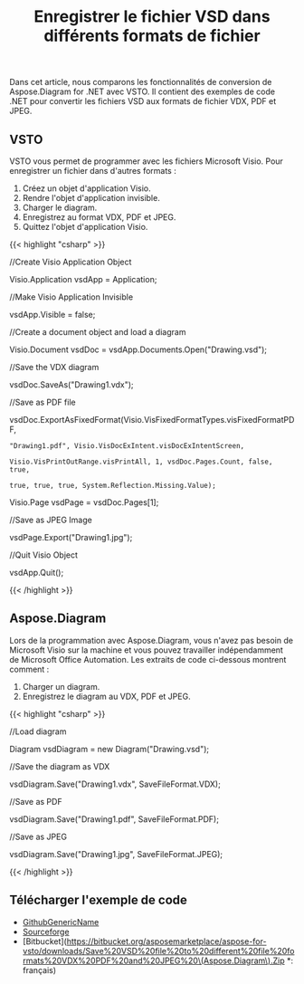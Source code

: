 ﻿---
title: Enregistrer le fichier VSD dans différents formats de fichier
type: docs
weight: 10
url: /fr/net/save-vsd-file-to-different-file-formats/
---
Dans cet article, nous comparons les fonctionnalités de conversion de Aspose.Diagram for .NET avec VSTO. Il contient des exemples de code .NET pour convertir les fichiers VSD aux formats de fichier VDX, PDF et JPEG.
## **VSTO**
VSTO vous permet de programmer avec les fichiers Microsoft Visio. Pour enregistrer un fichier dans d'autres formats :

1. Créez un objet d'application Visio.
1. Rendre l'objet d'application invisible.
1. Charger le diagram.
1. Enregistrez au format VDX, PDF et JPEG.
1. Quittez l'objet d'application Visio.

{{< highlight "csharp" >}}

 //Create Visio Application Object

Visio.Application vsdApp = Application;

//Make Visio Application Invisible

vsdApp.Visible = false;

//Create a document object and load a diagram

Visio.Document vsdDoc = vsdApp.Documents.Open("Drawing.vsd");

//Save the VDX diagram

vsdDoc.SaveAs("Drawing1.vdx");

//Save as PDF file

vsdDoc.ExportAsFixedFormat(Visio.VisFixedFormatTypes.visFixedFormatPDF,

	"Drawing1.pdf", Visio.VisDocExIntent.visDocExIntentScreen,

	Visio.VisPrintOutRange.visPrintAll, 1, vsdDoc.Pages.Count, false, true,

	true, true, true, System.Reflection.Missing.Value);

Visio.Page vsdPage = vsdDoc.Pages[1];

//Save as JPEG Image

vsdPage.Export("Drawing1.jpg");

//Quit Visio Object

vsdApp.Quit();

{{< /highlight >}}
## **Aspose.Diagram**
Lors de la programmation avec Aspose.Diagram, vous n'avez pas besoin de Microsoft Visio sur la machine et vous pouvez travailler indépendamment de Microsoft Office Automation. Les extraits de code ci-dessous montrent comment :

1. Charger un diagram.
1. Enregistrez le diagram au VDX, PDF et JPEG.

{{< highlight "csharp" >}}

 //Load diagram

Diagram vsdDiagram = new Diagram("Drawing.vsd");

//Save the diagram as VDX

vsdDiagram.Save("Drawing1.vdx", SaveFileFormat.VDX);

//Save as PDF

vsdDiagram.Save("Drawing1.pdf", SaveFileFormat.PDF);

//Save as JPEG

vsdDiagram.Save("Drawing1.jpg", SaveFileFormat.JPEG);

{{< /highlight >}}
## **Télécharger l'exemple de code**
- [GithubGenericName](https://github.com/asposemarketplace/Aspose_for_VSTO/releases/download/Aspose.Diagram1.0/Save.VSD.file.to.different.file.formats.VDX.PDF.and.JPEG.Aspose.Diagram.zip)
- [Sourceforge](https://sourceforge.net/projects/asposevsto/files/Aspose.Diagram%20Vs%20VSTO%20Visio/Save%20VSD%20file%20to%20different%20file%20formats%20VDX%20PDF%20and%20JPEG%20\(Aspose.Diagram\).zip/télécharger)
- [Bitbucket](https://bitbucket.org/asposemarketplace/aspose-for-vsto/downloads/Save%20VSD%20file%20to%20different%20file%20formats%20VDX%20PDF%20and%20JPEG%20\(Aspose.Diagram\).Zip *: français)
